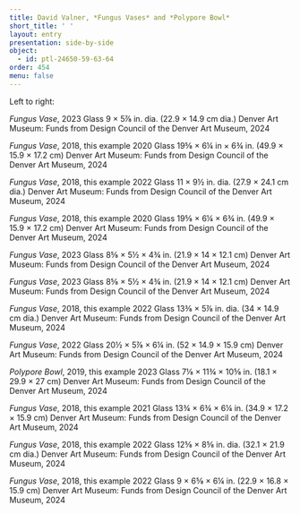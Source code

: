 ```yaml
---
title: David Valner, *Fungus Vases* and *Polypore Bowl*
short_title: ' '
layout: entry
presentation: side-by-side
object:
  - id: ptl-24650-59-63-64
order: 454
menu: false
---
```


Left to right: 

*Fungus Vase*, 2023
Glass
9 × 5⅞ in. dia. (22.9 × 14.9 cm dia.)
Denver Art Museum: Funds from Design Council of the Denver Art Museum, 2024

*Fungus Vase*, 2018, this example 2020
Glass
19⅝ × 6¼ in × 6¾ in. (49.9 × 15.9 × 17.2 cm)
Denver Art Museum: Funds from Design Council of the Denver Art Museum, 2024

*Fungus Vase*, 2018, this example 2022
Glass
11 × 9½ in. dia. (27.9 × 24.1 cm dia.)
Denver Art Museum: Funds from Design Council of the Denver Art Museum, 2024

*Fungus Vase*, 2018, this example 2020
Glass
19⅝ × 6¼ × 6¾ in. (49.9 × 15.9 × 17.2 cm)
Denver Art Museum: Funds from Design Council of the Denver Art Museum, 2024

*Fungus Vase*, 2023
Glass
8⅝ × 5½ × 4¾ in. (21.9 × 14 × 12.1 cm)
Denver Art Museum: Funds from Design Council of the Denver Art Museum, 2024

*Fungus Vase*, 2023
Glass
8⅝ × 5½ × 4¾ in. (21.9 × 14 × 12.1 cm)
Denver Art Museum: Funds from Design Council of the Denver Art Museum, 2024

*Fungus Vase*, 2018, this example 2022
Glass
13⅜ × 5⅞ in. dia. (34 × 14.9 cm dia.)
Denver Art Museum: Funds from Design Council of the Denver Art Museum, 2024

*Fungus Vase*, 2022
Glass
20½ × 5⅞ × 6¼ in. (52 × 14.9 × 15.9 cm)
Denver Art Museum: Funds from Design Council of the Denver Art Museum, 2024

*Polypore Bowl*, 2019, this example 2023
Glass
7⅛ × 11¾ × 10⅝ in. (18.1 × 29.9 × 27 cm)
Denver Art Museum: Funds from Design Council of the Denver Art Museum, 2024

*Fungus Vase*, 2018, this example 2021
Glass
13¾ × 6¾ × 6¼ in. (34.9 × 17.2 × 15.9 cm)
Denver Art Museum: Funds from Design Council of the Denver Art Museum, 2024

*Fungus Vase*, 2018, this example 2022
Glass
12⅝ × 8⅝ in. dia. (32.1 × 21.9 cm dia.)
Denver Art Museum: Funds from Design Council of the Denver Art Museum, 2024

*Fungus Vase*, 2018, this example 2022
Glass
9 × 6⅝ × 6¼ in. (22.9 × 16.8 × 15.9 cm)
Denver Art Museum: Funds from Design Council of the Denver Art Museum, 2024

